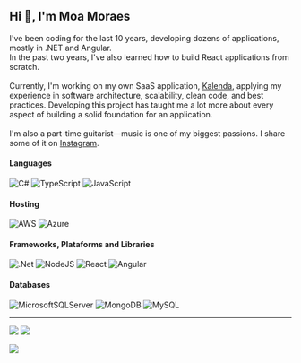 <h2 align="left">Hi 👋, I'm Moa Moraes</h2>

I've been coding for the last 10 years, developing dozens of applications, mostly in .NET and Angular.<br>In the past two years, I've also learned how to build React applications from scratch.<br><br>Currently, I'm working on my own SaaS application, <a href="https://kalenda.com.br/">Kalenda</a>, applying my experience in software architecture, scalability, clean code, and best practices. Developing this project has taught me a lot more about every aspect of building a solid foundation for an application.<br><br>I'm also a part-time guitarist—music is one of my biggest passions. I share some of it on <a href="https://instagram.com/moaguitar">Instagram</a>.

<h4>Languages</h4>

![C#](https://img.shields.io/badge/c%23-%23239120.svg?style=flat&logo=csharp&logoColor=white) ![TypeScript](https://img.shields.io/badge/typescript-%23007ACC.svg?style=flat&logo=typescript&logoColor=white) ![JavaScript](https://img.shields.io/badge/javascript-%23323330.svg?style=flat&logo=javascript&logoColor=%23F7DF1E) </br>

<h4>Hosting</h4>

![AWS](https://img.shields.io/badge/AWS-%23FF9900.svg?style=flat&logo=amazon-aws&logoColor=white) ![Azure](https://img.shields.io/badge/azure-%230072C6.svg?style=flat&logo=microsoftazure&logoColor=white) </br>

<h4>Frameworks, Plataforms and Libraries</h4>

![.Net](https://img.shields.io/badge/.NET-5C2D91?style=flat&logo=.net&logoColor=white) ![NodeJS](https://img.shields.io/badge/node.js-6DA55F?style=flat&logo=node.js&logoColor=white) ![React](https://img.shields.io/badge/react-%2320232a.svg?style=flat&logo=react&logoColor=%2361DAFB) ![Angular](https://img.shields.io/badge/angular-%23DD0031.svg?style=flat&logo=angular&logoColor=white) </br>

<h4>Databases</h4>

![MicrosoftSQLServer](https://img.shields.io/badge/Microsoft%20SQL%20Server-CC2927?style=flat&logo=microsoft%20sql%20server&logoColor=white) ![MongoDB](https://img.shields.io/badge/MongoDB-%234ea94b.svg?style=flat&logo=mongodb&logoColor=white) ![MySQL](https://img.shields.io/badge/mysql-4479A1.svg?style=flat&logo=mysql&logoColor=white)

---
![](https://github-readme-stats.vercel.app/api/top-langs/?username=moamoraes&theme=dark&hide_border=true&include_all_commits=true&count_private=false&layout=compact)
![](https://github-readme-stats.vercel.app/api?username=moamoraes&theme=dark&hide_border=true&include_all_commits=true&count_private=false)

[![](https://visitcount.itsvg.in/api?id=moamoraes&icon=0&color=0)](https://visitcount.itsvg.in)
